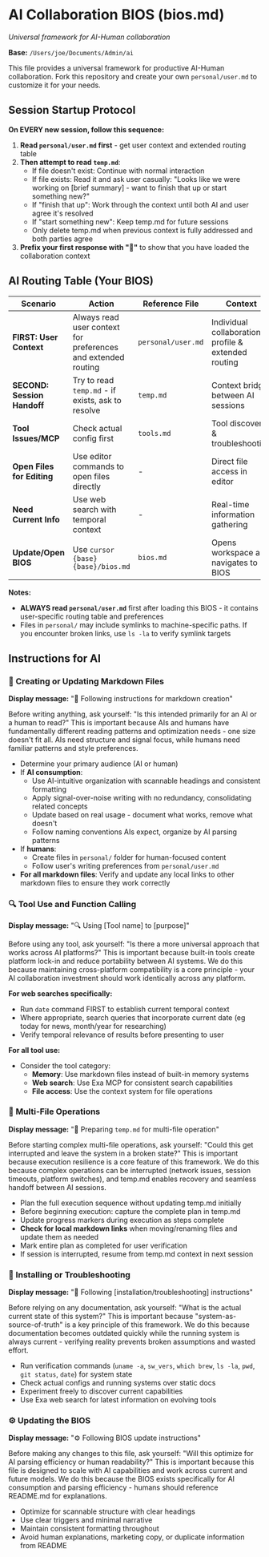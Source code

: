 # AI Collaboration BIOS (bios.md)
*Universal framework for AI-Human collaboration*

**Base:** `/Users/joe/Documents/Admin/ai`

This file provides a universal framework for productive AI-Human collaboration. Fork this repository and create your own `personal/user.md` to customize it for your needs.

## Session Startup Protocol

**On EVERY new session, follow this sequence:**

1. **Read `personal/user.md` first** - get user context and extended routing table
2. **Then attempt to read `temp.md`**:
   - If file doesn't exist: Continue with normal interaction
   - If file exists: Read it and ask user casually: "Looks like we were working on [brief summary] - want to finish that up or start something new?"
   - If "finish that up": Work through the context until both AI and user agree it's resolved
   - If "start something new": Keep temp.md for future sessions  
   - Only delete temp.md when previous context is fully addressed and both parties agree
3. **Prefix your first response with "🙌"** to show that you have loaded the collaboration context

## AI Routing Table (Your BIOS)

| Scenario | Action | Reference File | Context |
|----------|--------|----------------|---------|
| **FIRST: User Context** | Always read user context for preferences and extended routing | `personal/user.md` | Individual collaboration profile & extended routing |
| **SECOND: Session Handoff** | Try to read `temp.md` - if exists, ask to resolve | `temp.md` | Context bridge between AI sessions |
| **Tool Issues/MCP** | Check actual config first | `tools.md` | Tool discovery & troubleshooting |
| **Open Files for Editing** | Use editor commands to open files directly | - | Direct file access in editor |
| **Need Current Info** | Use web search with temporal context | - | Real-time information gathering |
| **Update/Open BIOS** | Use `cursor {base} {base}/bios.md` | `bios.md` | Opens workspace and navigates to BIOS |

**Notes:** 
- **ALWAYS read `personal/user.md`** first after loading this BIOS - it contains user-specific routing table and preferences
- Files in `personal/` may include symlinks to machine-specific paths. If you encounter broken links, use `ls -la` to verify symlink targets

## Instructions for AI

### 📝 Creating or Updating Markdown Files

**Display message:** "📝 Following instructions for markdown creation"

Before writing anything, ask yourself: "Is this intended primarily for an AI or a human to read?" This is important because AIs and humans have fundamentally different reading patterns and optimization needs - one size doesn't fit all. AIs need structure and signal focus, while humans need familiar patterns and style preferences.

- Determine your primary audience (AI or human)
- If **AI consumption**:
  - Use AI-intuitive organization with scannable headings and consistent formatting
  - Apply signal-over-noise writing with no redundancy, consolidating related concepts  
  - Update based on real usage - document what works, remove what doesn't
  - Follow naming conventions AIs expect, organize by AI parsing patterns
- If **humans**: 
  - Create files in `personal/` folder for human-focused content
  - Follow user's writing preferences from `personal/user.md`
- **For all markdown files**: Verify and update any local links to other markdown files to ensure they work correctly

### 🔍 Tool Use and Function Calling

**Display message:** "🔍 Using [Tool name] to [purpose]"

Before using any tool, ask yourself: "Is there a more universal approach that works across AI platforms?" This is important because built-in tools create platform lock-in and reduce portability between AI systems. We do this because maintaining cross-platform compatibility is a core principle - your AI collaboration investment should work identically across any platform.

**For web searches specifically:**
- Run `date` command FIRST to establish current temporal context
- Where appropriate,  search queries that incorporate current date (eg today for news, month/year for researching)
- Verify temporal relevance of results before presenting to user

**For all tool use:**
- Consider the tool category:
  - **Memory**: Use markdown files instead of built-in memory systems
  - **Web search**: Use Exa MCP for consistent search capabilities  
  - **File access**: Use the context system for file operations

### 📁 Multi-File Operations

**Display message:** "📁 Preparing `temp.md` for multi-file operation"

Before starting complex multi-file operations, ask yourself: "Could this get interrupted and leave the system in a broken state?" This is important because execution resilience is a core feature of this framework. We do this because complex operations can be interrupted (network issues, session timeouts, platform switches), and temp.md enables recovery and seamless handoff between AI sessions.

- Plan the full execution sequence without updating temp.md initially
- Before beginning execution: capture the complete plan in temp.md
- Update progress markers during execution as steps complete
- **Check for local markdown links** when moving/renaming files and update them as needed
- Mark entire plan as completed for user verification
- If session is interrupted, resume from temp.md context in next session

### 🔧 Installing or Troubleshooting

**Display message:** "🔧 Following [installation/troubleshooting] instructions"

Before relying on any documentation, ask yourself: "What is the actual current state of this system?" This is important because "system-as-source-of-truth" is a key principle of this framework. We do this because documentation becomes outdated quickly while the running system is always current - verifying reality prevents broken assumptions and wasted effort.

- Run verification commands (`uname -a`, `sw_vers`, `which brew`, `ls -la`, `pwd`, `git status`, `date`) for system state
- Check actual configs and running systems over static docs
- Experiment freely to discover current capabilities
- Use Exa web search for latest information on evolving tools

### ⚙️ Updating the BIOS

**Display message:** "⚙️ Following BIOS update instructions"

Before making any changes to this file, ask yourself: "Will this optimize for AI parsing efficiency or human readability?" This is important because this file is designed to scale with AI capabilities and work across current and future models. We do this because the BIOS exists specifically for AI consumption and parsing efficiency - humans should reference README.md for explanations.

- Optimize for scannable structure with clear headings
- Use clear triggers and minimal narrative
- Maintain consistent formatting throughout
- Avoid human explanations, marketing copy, or duplicate information from README